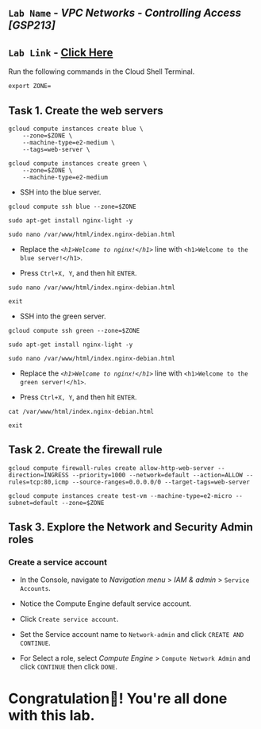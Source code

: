 ## `Lab Name` - *VPC Networks - Controlling Access [GSP213]*

## `Lab Link` - [Click Here](https://www.cloudskillsboost.google/focuses/1231?parent=catalog)


Run the following commands in the Cloud Shell Terminal.

```
export ZONE=
```

## Task 1. Create the web servers

```
gcloud compute instances create blue \
    --zone=$ZONE \
    --machine-type=e2-medium \
    --tags=web-server \

gcloud compute instances create green \
    --zone=$ZONE \
    --machine-type=e2-medium
```

* SSH into the blue server.

```
gcloud compute ssh blue --zone=$ZONE
```

```
sudo apt-get install nginx-light -y

sudo nano /var/www/html/index.nginx-debian.html
```

* Replace the *`<h1>Welcome to nginx!</h1>`* line with `<h1>Welcome to the blue server!</h1>`.

* Press `Ctrl+X, Y`, and then hit `ENTER`.

```
sudo nano /var/www/html/index.nginx-debian.html

exit
```

* SSH into the green server.

```
gcloud compute ssh green --zone=$ZONE
```

```
sudo apt-get install nginx-light -y

sudo nano /var/www/html/index.nginx-debian.html
```

* Replace the *`<h1>Welcome to nginx!</h1>`* line with `<h1>Welcome to the green server!</h1>`.

* Press `Ctrl+X, Y`, and then hit `ENTER`.

```
cat /var/www/html/index.nginx-debian.html

exit
```

## Task 2. Create the firewall rule

```
gcloud compute firewall-rules create allow-http-web-server --direction=INGRESS --priority=1000 --network=default --action=ALLOW --rules=tcp:80,icmp --source-ranges=0.0.0.0/0 --target-tags=web-server

gcloud compute instances create test-vm --machine-type=e2-micro --subnet=default --zone=$ZONE
```

## Task 3. Explore the Network and Security Admin roles

### Create a service account

* In the Console, navigate to *Navigation menu* > *IAM & admin* > `Service Accounts`.

* Notice the Compute Engine default service account.

* Click `Create service account`.

* Set the Service account name to `Network-admin` and click `CREATE AND CONTINUE`.

* For Select a role, select *Compute Engine* > `Compute Network Admin` and click `CONTINUE` then click `DONE`.

# Congratulation🎉! You're all done with this lab.